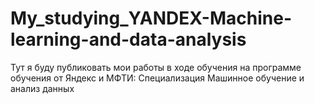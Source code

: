 # My_studying_YANDEX-Machine-learning-and-data-analysis
Тут я буду публиковать мои работы в ходе обучения на программе обучения от Яндекс и МФТИ: Специализация Машинное обучение и анализ данных
